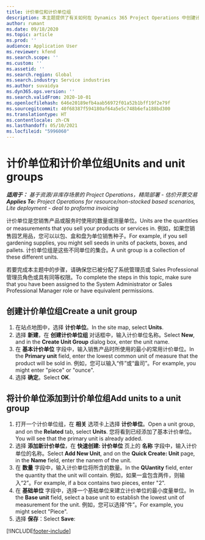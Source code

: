 ```yaml
---
title: 计价单位和计价单位组
description: 本主题提供了有关如何在 Dynamics 365 Project Operations 中创建计价单位和计价单位组的信息。
author: rumant
ms.date: 09/18/2020
ms.topic: article
ms.prod: ''
audience: Application User
ms.reviewer: kfend
ms.search.scope: ''
ms.custom: ''
ms.assetid: ''
ms.search.region: Global
ms.search.industry: Service industries
ms.author: suvaidya
ms.dyn365.ops.version: ''
ms.search.validFrom: 2020-10-01
ms.openlocfilehash: 646e20189efb4aab56972f01a52b1bff19f2e79f
ms.sourcegitcommit: 40f68387f594180af64a5e5c748b6efa188bd300
ms.translationtype: HT
ms.contentlocale: zh-CN
ms.lasthandoff: 05/10/2021
ms.locfileid: "5996060"
---
```

# <a name="units-and-unit-groups"></a><span data-ttu-id="d0ca4-103">计价单位和计价单位组</span><span class="sxs-lookup"><span data-stu-id="d0ca4-103">Units and unit groups</span></span>

<span data-ttu-id="d0ca4-104">_**适用于：** 基于资源/非库存场景的 Project Operations，精简部署 - 估价开票交易_</span><span class="sxs-lookup"><span data-stu-id="d0ca4-104">_**Applies To:** Project Operations for resource/non-stocked based scenarios, Lite deployment - deal to proforma invoicing_</span></span>

<span data-ttu-id="d0ca4-105">计价单位是您销售产品或服务时使用的数量或测量单位。</span><span class="sxs-lookup"><span data-stu-id="d0ca4-105">Units are the quantities or measurements that you sell your products or services in.</span></span> <span data-ttu-id="d0ca4-106">例如，如果您销售园艺用品，您可以以包、盒和盘为单位销售种子。</span><span class="sxs-lookup"><span data-stu-id="d0ca4-106">For example, if you sell gardening supplies, you might sell seeds in units of packets, boxes, and pallets.</span></span> <span data-ttu-id="d0ca4-107">计价单位组是这些不同单位的集合。</span><span class="sxs-lookup"><span data-stu-id="d0ca4-107">A unit group is a collection of these different units.</span></span>

<span data-ttu-id="d0ca4-108">若要完成本主题中的步骤，请确保您已被分配了系统管理员或 Sales Professional 管理员角色或具有同等权限。</span><span class="sxs-lookup"><span data-stu-id="d0ca4-108">To complete the steps in this topic, make sure that you have been assigned to the System Administrator or Sales Professional Manager role or have equivalent permissions.</span></span>

## <a name="create-a-unit-group"></a><span data-ttu-id="d0ca4-109">创建计价单位组</span><span class="sxs-lookup"><span data-stu-id="d0ca4-109">Create a unit group</span></span>

1. <span data-ttu-id="d0ca4-110">在站点地图中，选择 **计价单位**。</span><span class="sxs-lookup"><span data-stu-id="d0ca4-110">In the site map, select **Units**.</span></span>
2. <span data-ttu-id="d0ca4-111">选择 **新建**，在 **创建计价单位组** 对话框中，输入计价单位名称。</span><span class="sxs-lookup"><span data-stu-id="d0ca4-111">Select **New**, and in the **Create Unit Group** dialog box, enter the unit name.</span></span>
3. <span data-ttu-id="d0ca4-112">在 **基本计价单位** 字段中，输入销售产品时所使用的最小的常用计价单位。</span><span class="sxs-lookup"><span data-stu-id="d0ca4-112">In the **Primary unit** field, enter the lowest common unit of measure that the product will be sold in.</span></span> <span data-ttu-id="d0ca4-113">例如，您可以输入“件”或“盎司”。</span><span class="sxs-lookup"><span data-stu-id="d0ca4-113">For example, you might enter "piece" or "ounce".</span></span>
4. <span data-ttu-id="d0ca4-114">选择 **确定**。</span><span class="sxs-lookup"><span data-stu-id="d0ca4-114">Select **OK**.</span></span>

## <a name="add-units-to-a-unit-group"></a><span data-ttu-id="d0ca4-115">将计价单位添加到计价单位组</span><span class="sxs-lookup"><span data-stu-id="d0ca4-115">Add units to a unit group</span></span>

1. <span data-ttu-id="d0ca4-116">打开一个计价单位组，在 **相关** 选项卡上选择 **计价单位**。</span><span class="sxs-lookup"><span data-stu-id="d0ca4-116">Open a unit group, and on the **Related** tab, select **Units**.</span></span> <span data-ttu-id="d0ca4-117">您将看到已经添加了基本计价单位。</span><span class="sxs-lookup"><span data-stu-id="d0ca4-117">You will see that the primary unit is already added.</span></span>
2. <span data-ttu-id="d0ca4-118">选择 **添加新计价单位**，在 **快速创建: 计价单位** 页上的 **名称** 字段中，输入计价单位的名称。</span><span class="sxs-lookup"><span data-stu-id="d0ca4-118">Select **Add New Unit**, and on the **Quick Create: Unit** page, in the **Name** field, enter the nanem of the unit.</span></span>
3. <span data-ttu-id="d0ca4-119">在 **数量** 字段中，输入计价单位将所含的数量。</span><span class="sxs-lookup"><span data-stu-id="d0ca4-119">In the **QUantity** field, enter the quantity that the unit will contain.</span></span> <span data-ttu-id="d0ca4-120">例如，如果一盒包含两件，则输入“2”。</span><span class="sxs-lookup"><span data-stu-id="d0ca4-120">For example, if a box contains two pieces, enter "2".</span></span> 
4. <span data-ttu-id="d0ca4-121">在 **基础单位** 字段中，选择一个基础单位来建立计价单位的最小度量单位。</span><span class="sxs-lookup"><span data-stu-id="d0ca4-121">In the **Base unit** field, select a base unit to establish the lowest unit of measurement for the unit.</span></span> <span data-ttu-id="d0ca4-122">例如，您可以选择“件”。</span><span class="sxs-lookup"><span data-stu-id="d0ca4-122">For example, you might select "Piece".</span></span>
5. <span data-ttu-id="d0ca4-123">选择 **保存**：</span><span class="sxs-lookup"><span data-stu-id="d0ca4-123">Select **Save**:</span></span>


[!INCLUDE[footer-include](../includes/footer-banner.md)]